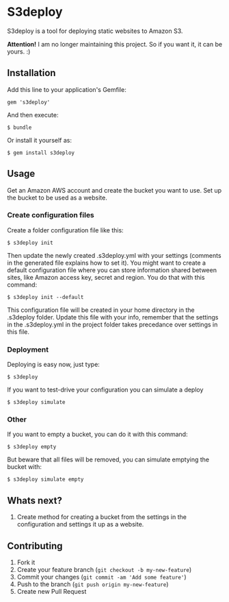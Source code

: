 # S3deploy

S3deploy is a tool for deploying static websites to Amazon S3.

**Attention!** I am no longer maintaining this project. So if you want it, it can be yours. :)

## Installation

Add this line to your application's Gemfile:

    gem 's3deploy'

And then execute:

    $ bundle

Or install it yourself as:

    $ gem install s3deploy

## Usage

Get an Amazon AWS account and create the bucket you want to use. Set up the bucket to be used as a website.

### Create configuration files

Create a folder configuration file like this:

    $ s3deploy init

Then update the newly created .s3deploy.yml with your settings (comments in the generated file explains how to set it).
You might want to create a default configuration file where you can store information shared between sites, like Amazon access key, secret and region. You do that with this command:

    $ s3deploy init --default

This configuration file will be created in your home directory in the .s3deploy folder. Update this file with your info, remember that the settings in the .s3deploy.yml in the project folder takes precedance over settings in this file.

### Deployment

Deploying is easy now, just type:

    $ s3deploy

If you want to test-drive your configuration you can simulate a deploy

    $ s3deploy simulate

### Other

If you want to empty a bucket, you can do it with this command:

    $ s3deploy empty

But beware that all files will be removed, you can simulate emptying the bucket with:

    $ s3deploy simulate empty

## Whats next?

1. Create method for creating a bucket from the settings in the configuration and settings it up as a website.

## Contributing

1. Fork it
2. Create your feature branch (`git checkout -b my-new-feature`)
3. Commit your changes (`git commit -am 'Add some feature'`)
4. Push to the branch (`git push origin my-new-feature`)
5. Create new Pull Request

